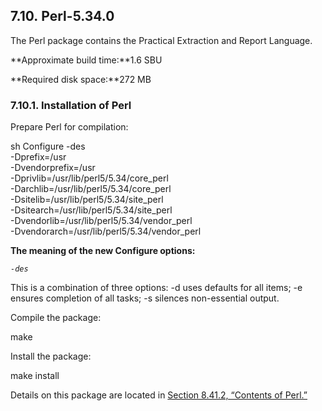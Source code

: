 ## 7.10. Perl-5.34.0

The Perl package contains the Practical Extraction and Report Language.

**Approximate build time:**1.6 SBU

**Required disk space:**272 MB

### 7.10.1. Installation of Perl

Prepare Perl for compilation:

sh Configure -des                                        \
             -Dprefix=/usr                               \
             -Dvendorprefix=/usr                         \
             -Dprivlib=/usr/lib/perl5/5.34/core_perl     \
             -Darchlib=/usr/lib/perl5/5.34/core_perl     \
             -Dsitelib=/usr/lib/perl5/5.34/site_perl     \
             -Dsitearch=/usr/lib/perl5/5.34/site_perl    \
             -Dvendorlib=/usr/lib/perl5/5.34/vendor_perl \
             -Dvendorarch=/usr/lib/perl5/5.34/vendor_perl

**The meaning of the new Configure options:**

_`-des`_

This is a combination of three options: -d uses defaults for all items; -e ensures completion of all tasks; -s silences non-essential output.

Compile the package:

make

Install the package:

make install

Details on this package are located in [Section 8.41.2, “Contents of Perl.”](https://linuxfromscratch.org/lfs/downloads/stable/LFS-BOOK-11.1-NOCHUNKS.html#contents-perl "8.41.2. Contents of Perl")